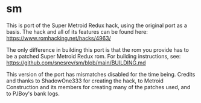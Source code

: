 # sm

This is port of the Super Metroid Redux hack, using the original port as a basis. The hack and all of its features can be found here: https://www.romhacking.net/hacks/4963/

The only difference in building this port is that the rom you provide has to be a patched Super Metroid Redux rom. For building instructions, see: https://github.com/snesrev/sm/blob/main/BUILDING.md

This version of the port has mismatches disabled for the time being. Credits and thanks to ShadowOne333 for creating the hack, to Metroid Construction and its members for creating many of the patches used, and to PJBoy's bank logs.
